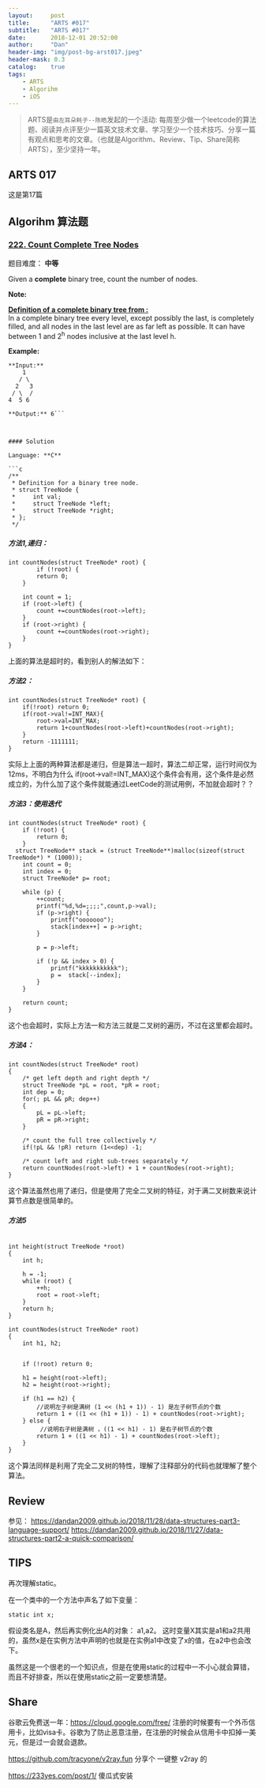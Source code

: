 ```yaml
---
layout:     post
title:      "ARTS #017"
subtitle:   "ARTS #017"
date:       2018-12-01 20:52:00
author:     "Dan"
header-img: "img/post-bg-arst017.jpeg"
header-mask: 0.3
catalog:    true
tags:
    - ARTS
    - Algorihm
    - iOS
---
```


> ARTS是`由左耳朵耗子--陈皓`发起的一个活动:
每周至少做一个leetcode的算法题、阅读并点评至少一篇英文技术文章、学习至少一个技术技巧、分享一篇有观点和思考的文章。（也就是Algorithm、Review、Tip、Share简称ARTS），至少坚持一年。

## ARTS 017

这是第17篇

## Algorihm 算法题

### [222\. Count Complete Tree Nodes](https://leetcode-cn.com/problems/count-complete-tree-nodes/description/)

题目难度： **中等**

Given a **complete** binary tree, count the number of nodes.

**Note:**

**<u style="display: inline;">Definition of a complete binary tree from :</u>**  
In a complete binary tree every level, except possibly the last, is completely filled, and all nodes in the last level are as far left as possible. It can have between 1 and 2<sup>h</sup> nodes inclusive at the last level h.

**Example:**

```
**Input:** 
    1
   / \
  2   3
 / \  /
4  5 6

**Output:** 6```



#### Solution

Language: **C**

```c
/**
 * Definition for a binary tree node.
 * struct TreeNode {
 *     int val;
 *     struct TreeNode *left;
 *     struct TreeNode *right;
 * };
 */
```

##### 方法1,递归：

```
int countNodes(struct TreeNode* root) {
        if (!root) {
        return 0;
    }

    int count = 1;
    if (root->left) {
        count +=countNodes(root->left);
    }
    if (root->right) {
        count +=countNodes(root->right);
    }
}

```

上面的算法是超时的，看到别人的解法如下：

##### 方法2：
```
int countNodes(struct TreeNode* root) {
    if(!root) return 0;
    if(root->val!=INT_MAX){
        root->val=INT_MAX;
        return 1+countNodes(root->left)+countNodes(root->right);
    }
    return -1111111;
}
```

实际上上面的两种算法都是递归，但是算法一超时，算法二却正常，运行时间仅为12ms，不明白为什么    if(root->val!=INT_MAX)这个条件会有用，这个条件是必然成立的，为什么加了这个条件就能通过LeetCode的测试用例，不加就会超时？？

##### 方法3：使用迭代

```
int countNodes(struct TreeNode* root) {
    if (!root) {
        return 0;
    }
  struct TreeNode** stack = (struct TreeNode**)malloc(sizeof(struct TreeNode*) * (1000));
    int count = 0;
    int index = 0;
    struct TreeNode* p= root;
    
    while (p) {
        ++count;
        printf("%d,%d=;;;;",count,p->val);
        if (p->right) {
            printf("ooooooo");
            stack[index++] = p->right;
        }
        
        p = p->left;
        
        if (!p && index > 0) {
            printf("kkkkkkkkkkk");
            p =  stack[--index];
        }
    }
    
    return count;
}
```
这个也会超时，实际上方法一和方法三就是二叉树的遍历，不过在这里都会超时。


##### 方法4：

```
int countNodes(struct TreeNode* root)
{
    /* get left depth and right depth */
    struct TreeNode *pL = root, *pR = root;
    int dep = 0;
    for(; pL && pR; dep++)
    {
        pL = pL->left;
        pR = pR->right;
    }
    
    /* count the full tree collectively */
    if(!pL && !pR) return (1<<dep) -1;
    
    /* count left and right sub-trees separately */
    return countNodes(root->left) + 1 + countNodes(root->right);
}
```

这个算法虽然也用了递归，但是使用了完全二叉树的特征，对于满二叉树数来说计算节点数是很简单的。

##### 方法5 

```

int height(struct TreeNode *root)
{
    int h;
    
    h = -1;
    while (root) {
        ++h;
        root = root->left;
    }
    return h;
}

int countNodes(struct TreeNode* root)
{
    int h1, h2;
    
    
    if (!root) return 0;
    
    h1 = height(root->left);
    h2 = height(root->right);
    
    if (h1 == h2) {
        //说明左子树是满树 (1 << (h1 + 1)) - 1) 是左子树节点的个数
        return 1 + ((1 << (h1 + 1)) - 1) + countNodes(root->right);
    } else {
         //说明右子树是满树 ，((1 << h1) - 1) 是右子树节点的个数
        return 1 + ((1 << h1) - 1) + countNodes(root->left);
    }
}
```

这个算法同样是利用了完全二叉树的特性，理解了注释部分的代码也就理解了整个算法。




## Review
参见：
https://dandan2009.github.io/2018/11/28/data-structures-part3-language-support/
https://dandan2009.github.io/2018/11/27/data-structures-part2-a-quick-comparison/
## TIPS

再次理解static。

在一个类中的一个方法中声名了如下变量：
```
static int x;
```

假设类名是A，然后再实例化出A的对象： a1,a2。
这时变量X其实是a1和a2共用的，虽然x是在实例方法中声明的也就是在实例a1中改变了x的值，在a2中也会改下。

虽然这是一个很老的一个知识点，但是在使用static的过程中一不小心就会算错，而且不好排查，所以在使用static之前一定要想清楚。

## Share

谷歌云免费送一年：https://cloud.google.com/free/
注册的时候要有一个外币信用卡，比如visa卡。谷歌为了防止恶意注册，在注册的时候会从信用卡中扣掉一美元，但是过一会就会退款。

https://github.com/tracyone/v2ray.fun 分享个 一键整 v2ray 的

https://233yes.com/post/1/ 傻瓜式安装  


